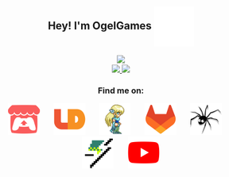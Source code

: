 <div align="center">
  <h2 align="center">Hey! I'm OgelGames <a href="https://codepen.io/jakejarvis/pen/pBZWZw" target="_blank"><img align="center" src="images/wave.svg" /></a></h2>
</div>
<div align="center">
  <a href="https://github.com/DenverCoder1/readme-typing-svg" target="_blank">
    <picture>
      <source
        srcset="https://readme-typing-svg.demolab.com?weight=600&size=20&duration=2000&pause=2000&color=E6EDF3&center=true&vCenter=true&width=500&lines=I+make+games+with+Godot;I+make+mods+for+Minetest;I+write+code+in+Lua+and+C%2B%2B"
        media="(prefers-color-scheme: dark)"
      />
      <source
        srcset="https://readme-typing-svg.demolab.com?weight=600&size=20&duration=2000&pause=2000&color=1F2328&center=true&vCenter=true&width=500&lines=I+make+games+with+Godot;I+make+mods+for+Minetest;I+write+code+in+Lua+and+C%2B%2B"
        media="(prefers-color-scheme: light), (prefers-color-scheme: no-preference)"
      />
      <img src="https://readme-typing-svg.demolab.com?weight=600&size=20&duration=2000&pause=2000&color=1F2328&center=true&vCenter=true&width=500&lines=I+make+games+with+Godot;I+make+mods+for+Minetest;I+write+code+in+Lua+and+C%2B%2B" />
    </picture>
  </a>
</div>
<div align="center">
  <a href="https://github.com/anuraghazra/github-readme-stats" target="_blank">
    <picture>
      <source
        srcset="https://github-readme-stats.vercel.app/api?username=OgelGames&include_all_commits=true&hide=stars&bg_color=00000000&hide_border=true&theme=github_dark_dimmed"
        media="(prefers-color-scheme: dark)"
      />
      <source
        srcset="https://github-readme-stats.vercel.app/api?username=OgelGames&include_all_commits=true&hide=stars&bg_color=00000000&hide_border=true"
        media="(prefers-color-scheme: light), (prefers-color-scheme: no-preference)"
      />
      <img src="https://github-readme-stats.vercel.app/api?username=OgelGames&include_all_commits=true&hide=stars&bg_color=00000000&hide_border=true" />
    </picture>
    <picture>
      <source
        srcset="https://github-readme-stats.vercel.app/api/top-langs?username=OgelGames&layout=compact&size_weight=0.5&count_weight=0.5&bg_color=00000000&hide_border=true&theme=github_dark_dimmed"
        media="(prefers-color-scheme: dark)"
      />
      <source
        srcset="https://github-readme-stats.vercel.app/api/top-langs?username=OgelGames&layout=compact&size_weight=0.5&count_weight=0.5&bg_color=00000000&hide_border=true"
        media="(prefers-color-scheme: light), (prefers-color-scheme: no-preference)"
      />
      <img src="https://github-readme-stats.vercel.app/api/top-langs?username=OgelGames&layout=compact&size_weight=0.5&count_weight=0.5&bg_color=00000000&hide_border=true" />
    </picture>
  </a>
</div>
<div align="center">
  <h3>Find me on:</h3>
  <a href="https://ogelgames.itch.io/"><img width=64 src="icons/itchio.png" alt="Itch.io"/></a>
  &#8287;&#8287;&#8287;&#8287;&#8287;
  <a href="https://ldjam.com/users/ogelgames/"><img width=64 src="icons/ludumdare.png" alt="Ludum Dare"/></a>
  &#8287;&#8287;&#8287;&#8287;&#8287;
  <a href="https://opengameart.org/users/ogelgames"><img width=64 src="icons/opengameart.png" alt="Open Game Art"/></a>
  &#8287;&#8287;&#8287;&#8287;&#8287;
  <a href="https://gitlab.com/OgelGames"><img width=64 src="icons/gitlab.png" alt="GitLab"/></a>
  &#8287;&#8287;&#8287;&#8287;&#8287;
  <a href="https://notabug.org/OgelGames"><img width=64 src="icons/notabug.png" alt="Not A Bug"/></a>
  &#8287;&#8287;&#8287;&#8287;&#8287;
  <a href="https://gamejolt.com/@OgelGames"><img width=64 src="icons/gamejolt.png" alt="Game Jolt"/></a>
  &#8287;&#8287;&#8287;&#8287;&#8287;
  <a href="https://www.youtube.com/@OgelGames"><img width=64 src="icons/youtube.png" alt="YouTube"/></a>
</div>

